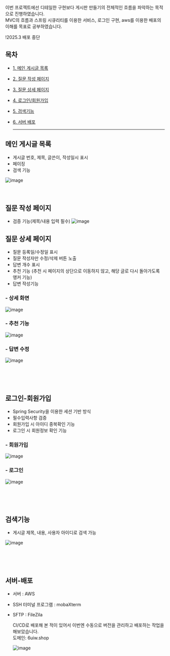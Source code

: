 이번 프로젝트에선 디테일한 구현보다 게시판 만들기의 전체적인 흐름을 파악하는 목적으로 진행하였습니다. <br>
MVC의 흐름과 스프링 시큐리티를 이용한 서비스, 로그인 구현, aws를 이용한 배포의 이해를 목표로 공부하였습니다. 

!2025.3 배포 중단

## 목차
- [1. 메인 게시글 목록](#메인-게시글-목록)
- [2. 질문 작성 페이지](#질문-작성-페이지)
- [3. 질문 상세 페이지](#질문-상세-페이지)
- [4. 로그인/회원가입](#로그인-회원가입)
- [5. 검색기능](#검색기능)
- [6. 서버 배포](#서버-배포)

  <hr>

## 메인 게시글 목록

- 게시글 번호, 제목, 글쓴이, 작성일시 표시
- 페이징
- 검색 기능
  
![image](https://github.com/user-attachments/assets/ab8af971-e8ec-42e4-85ea-00554c30ea5c)
<br>
<br>
<br>

## 질문 작성 페이지

- 검증 기능(제목/내용 입력 필수)
![image](https://github.com/user-attachments/assets/81cf0c90-6725-43d3-92d7-577f7d3bc44a)


## 질문 상세 페이지

- 질문 등록일/수정일 표시
- 질문 작성자만 수정/삭제 버튼 노출
- 답변 개수 표시
- 추천 기능 (추천 시 페이지의 상단으로 이동하지 않고, 해당 글로 다시 돌아가도록 앵커 기능)
- 답변 작성기능

### - 상세 화면
![image](https://github.com/user-attachments/assets/985995a9-dccf-468c-a0b0-c0ba236656c6)

### - 추천 기능
![image](https://github.com/user-attachments/assets/f18affbe-1d0f-44b8-84bf-4573037223e3)

### - 답변 수정
![image](https://github.com/user-attachments/assets/d1fc8fbd-fdf3-48a4-bb35-8bdc75c69e2a)

<br>
<br><br>

## 로그인-회원가입

- Spring Security을 이용한 세션 기반 방식 
- 필수입력사항 검증
- 회원가입 시 아이디 중복확인 기능
- 로그인 시 회원정보 확인 기능

### - 회원가입
![image](https://github.com/user-attachments/assets/9e63e950-88a1-4781-9dda-8350a1d5013a)

### - 로그인
![image](https://github.com/user-attachments/assets/42a02694-0880-4fa1-99c7-29d0c14d62b9)

<br>
<br><br>

## 검색기능
- 게시글 제목, 내용, 사용자 아이디로 검색 가능

![image](https://github.com/user-attachments/assets/60d241f7-de50-4e5d-bfba-8d4eff79c530)

<br><br><br>

## 서버-배포

- 서버 : AWS
- SSH 터미널 프로그램 : mobaXterm
- SFTP : FileZila

  CI/CD로 배포해 본 적이 있어서 이번엔 수동으로 버전을 관리하고 배포하는 작업을 해보았습니다. <br>
  도메인: 6uiw.shop

  ![image](https://github.com/user-attachments/assets/b77fae96-0c89-4877-b511-452404396fce)

  



